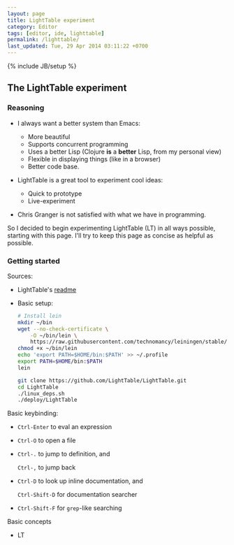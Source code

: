 ```yaml
---
layout: page
title: LightTable experiment
category: Editor
tags: [editor, ide, lighttable]
permalink: /lighttable/
last_updated: Tue, 29 Apr 2014 03:11:22 +0700
---
```

{% include JB/setup %}

## The LightTable experiment ##

### Reasoning ###

* I always want a better system than Emacs:
  - More beautiful
  - Supports concurrent programming
  - Uses a better Lisp (Clojure **is** a **better** Lisp, from my personal
    view)
  - Flexible in displaying things (like in a browser)
  - Better code base.

* LightTable is a great tool to experiment cool ideas:
  - Quick to prototype
  - Live-experiment

* Chris Granger is not satisfied with what we have in programming.

So I decided to begin experimenting LightTable (LT) in all ways possible,
starting with this page.  I'll try to keep this page as concise as helpful as
possible.

### Getting started ###

Sources:

* LightTable's
  [readme](https://github.com/LightTable/LightTable/blob/master/README.md)

* Basic setup:

  ```sh
  # Install lein
  mkdir ~/bin
  wget --no-check-certificate \
      -O ~/bin/lein \
      https://raw.githubusercontent.com/technomancy/leiningen/stable/bin/lein
  chmod +x ~/bin/lein
  echo 'export PATH=$HOME/bin:$PATH' >> ~/.profile
  export PATH=$HOME/bin:$PATH
  lein

  git clone https://github.com/LightTable/LightTable.git
  cd LightTable
  ./linux_deps.sh
  ./deploy/LightTable
  ```

Basic keybinding:

* `Ctrl-Enter` to eval an expression

* `Ctrl-O` to open a file

* `Ctrl-.` to jump to definition, and

  `Ctrl-,` to jump back

* `Ctrl-D` to look up inline documentation, and

  `Ctrl-Shift-D` for documentation searcher

* `Ctrl-Shift-F` for `grep`-like searching

Basic concepts

* LT
